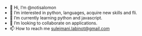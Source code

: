 - 👋 Hi, I’m @notisalomon
- 👀 I’m interested in python, languages, acquire new skills and fli.
- 🌱 I’m currently learning python and javascript.
- 💞️ I’m looking to collaborate on applications.
- 📫 How to reach me sulejmani.labinot@gmail.com

<!---
notisalomon/notisalomon is a ✨ special ✨ repository because its `README.md` (this file) appears on your GitHub profile.
You can click the Preview link to take a look at your changes.
--->
